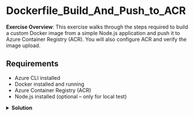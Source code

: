 # Dockerfile_Build_And_Push_to_ACR

**Exercise Overview**: This exercise walks through the steps required to build a custom Docker image from a simple Node.js application and push it to Azure Container Registry (ACR). You will also configure ACR and verify the image upload.

## Requirements

* Azure CLI installed
* Docker installed and running
* Azure Container Registry (ACR)
* Node.js installed (optional – only for local test)

<details>
<summary><b>Solution</b></summary>
<p>

### 1. Create a Resource Group

Create a resource group for managing all components.

```bash
az group create --location westeurope --name docker-lab-rg
```

### 2. Create Azure Container Registry (ACR)

Replace `<acr-name>` with a globally unique name (e.g., `myacrdevopsdemo`).

```bash
az acr create --resource-group docker-lab-rg \
  --name exampleacrs \
  --sku Basic
```

### 3. Create Simple Node.js App

```bash
mkdir myapp && cd myapp
```

Create `index.js`:

```javascript
const http = require('http');
http.createServer((req, res) => {
  res.end('Hello from Docker!');
}).listen(3000);
```

Create `package.json`:

```json
{
  "name": "myapp",
  "version": "1.0.0",
  "main": "index.js",
  "scripts": {
    "start": "node index.js"
  }
}
```

Install dependencies:

```bash
npm install
```

### 4. Create a Dockerfile

```Dockerfile
FROM node:18
WORKDIR /app
COPY package*.json ./
RUN npm install
COPY . .
EXPOSE 3000
CMD ["npm", "start"]
```

### 5. Build the Docker Image

```bash
docker build -t myapp:1.0 .
```

### 6. Login to ACR

```bash
az acr login --name <acr-name>
```

### 7. Tag the Image for ACR

```bash
docker tag myapp:1.0 <acr-name>.azurecr.io/myapp:1.0
```

### 8. Push the Image to ACR

```bash
docker push <acr-name>.azurecr.io/myapp:1.0
```

### 9. Verify the Image Exists in ACR

```bash
az acr repository list --name <acr-name> --output table
```

## Clean Up

```bash
az group delete --name docker-lab-rg --yes --no-wait
```

</p>
</details>
